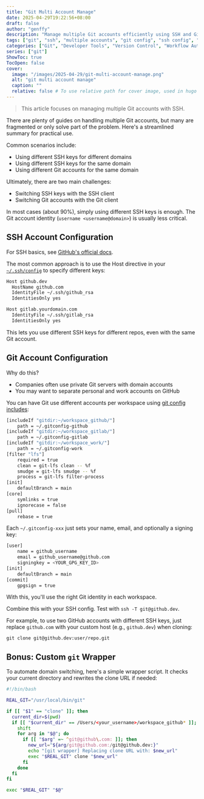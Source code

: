```yaml
---
title: "Git Multi Account Manage"
date: 2025-04-29T19:22:56+08:00
draft: false
author: "genffy"
description: "Manage multiple Git accounts efficiently using SSH and Git config includes. Covers SSH key management, workspace-based Git identities, and a wrapper script for seamless workflow."
tags: ["git", "ssh", "multiple accounts", "git config", "ssh config", "developer workflow", "github", "gitlab", "shell script"]
categories: ["Git", "Developer Tools", "Version Control", "Workflow Automation"]
series: ["git"]
ShowToc: true
TocOpen: false
cover:
  image: "/images/2025-04-29/git-multi-account-manage.png"
  alt: "git multi account manage"
  caption: ""
  relative: false # To use relative path for cover image, used in hugo Page-bundles
---
```

> This article focuses on managing multiple Git accounts with SSH.

There are plenty of guides on handling multiple Git accounts, but many are fragmented or only solve part of the problem. Here's a streamlined summary for practical use.

Common scenarios include:
- Using different SSH keys for different domains
- Using different SSH keys for the same domain
- Using different Git accounts for the same domain

Ultimately, there are two main challenges:
- Switching SSH keys with the SSH client
- Switching Git accounts with the Git client

In most cases (about 90%), simply using different SSH keys is enough. The Git account identity (`username <username@domain>`) is usually less critical.

## SSH Account Configuration
For SSH basics, see [GitHub's official docs](https://docs.github.com/en/authentication/connecting-to-github-with-ssh/about-ssh).

The most common approach is to use the Host directive in your [`~/.ssh/config`](https://www.ssh.com/academy/ssh/config) to specify different keys:

```bash
Host github.dev
  HostName github.com
  IdentityFile ~/.ssh/github_rsa
  IdentitiesOnly yes

Host gitlab.yourdomain.com
  IdentityFile ~/.ssh/gitlab_rsa
  IdentitiesOnly yes
```
This lets you use different SSH keys for different repos, even with the same Git account.

## Git Account Configuration

Why do this?
- Companies often use private Git servers with domain accounts
- You may want to separate personal and work accounts on GitHub

You can have Git use different accounts per workspace using [git config includes](https://git-scm.com/docs/git-config#_includes):

```bash
[includeIf "gitdir:~/workspace_github/"]
	path = ~/.gitconfig-github
[includeIf "gitdir:~/workspace_gitlab/"]
	path = ~/.gitconfig-gitlab
[includeIf "gitdir:~/workspace_work/"]
	path = ~/.gitconfig-work
[filter "lfs"]
	required = true
	clean = git-lfs clean -- %f
	smudge = git-lfs smudge -- %f
	process = git-lfs filter-process
[init]
	defaultBranch = main
[core]
	symlinks = true
	ignorecase = false
[pull]
	rebase = true
```
Each `~/.gitconfig-xxx` just sets your name, email, and optionally a signing key:

```bash
[user]
	name = github_username
	email = github_username@github.com
	signingkey = <YOUR_GPG_KEY_ID>
[init]
	defaultBranch = main
[commit]
	gpgsign = true
```
With this, you'll use the right Git identity in each workspace.

Combine this with your SSH config. Test with `ssh -T git@github.dev`.

For example, to use two GitHub accounts with different SSH keys, just replace `github.com` with your custom host (e.g., `github.dev`) when cloning:

`git clone git@github.dev:user/repo.git`

## Bonus: Custom `git` Wrapper

To automate domain switching, here's a simple wrapper script. It checks your current directory and rewrites the clone URL if needed:

```bash
#!/bin/bash

REAL_GIT="/usr/local/bin/git"

if [[ "$1" == "clone" ]]; then
  current_dir=$(pwd)
  if [[ "$current_dir" == /Users/<your_username>/workspace_github* ]]; then
    shift
    for arg in "$@"; do
      if [[ "$arg" =~ ^git@github\.com: ]]; then
        new_url="${arg/git@github.com:/git@github.dev:}"
        echo "[git wrapper] Replacing clone URL with: $new_url"
        exec "$REAL_GIT" clone "$new_url"
      fi
    done
  fi
fi

exec "$REAL_GIT" "$@"
```